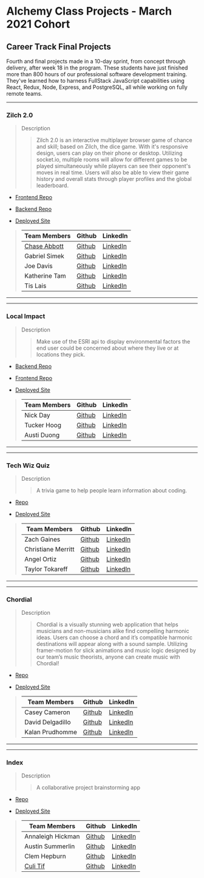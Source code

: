 # Alchemy Class Projects - March 2021 Cohort

## Career Track Final Projects

Fourth and final projects made in a 10-day sprint, from concept through delivery, after week 18 in the program.  These students have just finished more than 800 hours of our professional software development training. They've learned how to harness FullStack JavaScript capabilities using React, Redux, Node, Express, and PostgreSQL, all while working on fully remote teams.
___

### Zilch 2.0
> Description 
>> Zilch 2.0 is an interactive multiplayer browser game of chance and skill; based on Zilch, the dice game.  With it's responsive design, users can play on their phone or desktop. Utilizing socket.io, multiple rooms  will allow for different games to be played simultaneously while players can see their opponent's moves in real time. Users will also be able to view their game history and overall stats through player profiles and the global leaderboard.

* [Frontend Repo](https://github.com/etvvas/zilch-2.0-fe)
* [Backend Repo](https://github.com/etvvas/zilch-2.0-be)

* [Deployed Site](https://zilch-v2.netlify.app/)

>| Team Members  | Github  | LinkedIn  |
>|---|---|---|
>| [Chase Abbott](https://www.chasedabbott.com/) |  [Github](https://github.com/chase-abbott)  |  [LinkedIn](https://www.linkedin.com/in/chase-abbott/)   |
>| Gabriel Simek | [Github](https://github.com/gabrielsimek)   | [LinkedIn](https://www.linkedin.com/in/gabrielsimek/)  |
>| Joe Davis |  [Github](https://github.com/jdavisfsdev)  |  [LinkedIn](https://www.linkedin.com/in/joedavis-fsdev/)  |
>| Katherine Tam |  [Github](https://github.com/katherinemtam)  |  [LinkedIn](https://www.linkedin.com/in/katherinemtam/)  |
>| Tis Lais |  [Github](https://github.com/tislais)  |  [LinkedIn](https://www.linkedin.com/in/tislais/)  |

___
___

### Local Impact
> Description 
>> Make use of the ESRI api to display environmental factors the end user could be concerned about where they live or at locations they pick.

* [Backend Repo](https://github.com/AuNiTu/Backend-Impact)
* [Frontend Repo](https://github.com/AuNiTu/Local-Impact)

* [Deployed Site](https://local-impact.netlify.app/map)
 
>| Team Members  | Github  | LinkedIn  |
>|---|---|---|
>| Nick Day |  [Github](https://github.com/NickDayFSD/)  |  [LinkedIn](https://www.linkedin.com/in/nick-day-fsd/)   |
>| Tucker Hoog | [Github](https://github.com/Grahf0085)   | [LinkedIn](https://www.linkedin.com/in/tuckerhoog/)  |
>| Austi Duong |  [Github](https://github.com/austinxduong)  |  [LinkedIn](https://www.linkedin.com/in/austinxduong/)  |

___
___

### Tech Wiz Quiz
> Description 
>> A trivia game to help people learn information about coding.

* [Repo](https://github.com/techwizquiz)

* [Deployed Site](https://techwizquiz.netlify.app)

>| Team Members  | Github  | LinkedIn  |
>|---|---|---|
>| Zach Gaines |  [Github](https://github.com/ZachMGaines)  |  [LinkedIn](https://www.linkedin.com/in/zachgaines/)   |
>| Christiane Merritt | [Github](https://github.com/cmmerritt)   | [LinkedIn](https://www.linkedin.com/in/christiane-merritt/)  |
>| Angel Ortiz |  [Github](https://github.com/AngelDOrtiz)  |  [LinkedIn](https://www.linkedin.com/in/angel-ortiz/)  |
>| Taylor Tokareff |  [Github](https://github.com/taylor-tokareff)  |  [LinkedIn](www.linkedin.com/in/taylor-tokareff)  |

___
___

### Chordial
> Description 
>> Chordial is a visually stunning web application that helps musicians and non-musicians alike find compelling harmonic ideas. Users can choose a chord and it’s compatible harmonic destinations will appear along with a sound sample. Utilizing framer-motion for slick animations and music logic designed by our team’s music theorists, anyone can create music with Chordial!

* [Repo](https://github.com/Chordial-Music/Chordial-FE)

* [Deployed Site](https://chordial.netlify.app/)

>| Team Members  | Github  | LinkedIn  |
>|---|---|---|
>| Casey Cameron |  [Github](https://github.com/CaseyCameron)  |  [LinkedIn](https://www.linkedin.com/in/casey-cameron/)   |
>| David Delgadillo | [Github](https://github.com/David-Del1)   | [LinkedIn](https://www.linkedin.com/in/davidadelgadillo/)  |
>| Kalan Prudhomme |  [Github](https://github.com/prudhomk)  |  [LinkedIn](https://www.linkedin.com/in/kalanprudhomme/)  |

___
___

### Index
> Description 
>> A collaborative project brainstorming app

* [Repo](https://github.com/index-alchemy)

* [Deployed Site](https://acp-index.netlify.app/)

>| Team Members  | Github  | LinkedIn  |
>|---|---|---|
>| Annaleigh Hickman |  [Github](https://github.com/annaleighthomas)  |  [LinkedIn](https://www.linkedin.com/in/annaleighhickman/)   |
>| Austin Summerlin | [Github](https://github.com/austin-summerlin)   | [LinkedIn](https://www.linkedin.com/in/austin-summerlin/)  |
>| Clem Hepburn |  [Github](http://github.com/clemhepburn/)  |  [LinkedIn](https://www.linkedin.com/in/clemhepburn/)  |
>| [Culi Tif](https://work.culi.page/) |  [Github](https://github.com/tif-calin)  |  [LinkedIn](https://www.linkedin.com/in/tif-calin/)  |

